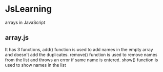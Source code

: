 # JsLearning
arrays in JavaScript
## array.js
It has 3 functions, add() function is used to add names in the empty array and doesn't add the duplicates. remove() function is used to remove names from the list and throws an error if same name is entered. show() function is used to show names in the list
